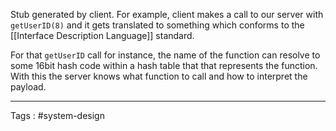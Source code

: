 Stub generated by client. For example, client makes a call to our server with `getUserID(8)` and it gets translated to something which conforms to the [[Interface Description Language]] standard. 

For that `getUserID` call for instance, the name of the function can resolve to some 16bit hash code within a hash table that that represents the function. With this the server knows what function to call and how to interpret the payload. 

___
Tags : #system-design 
